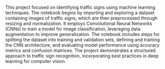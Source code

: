 This project focused on identifying traffic signs using machine learning techniques. The notebook begins by importing and exploring a dataset containing images of traffic signs, which are then preprocessed through resizing and normalization. It employs Convolutional Neural Networks (CNNs) to train a model for image classification, leveraging data augmentation to improve generalization. The notebook includes steps for splitting the dataset into training and validation sets, defining and training the CNN architecture, and evaluating model performance using accuracy metrics and confusion matrices. The project demonstrates a structured approach to traffic sign recognition, incorporating best practices in deep learning for computer vision.
